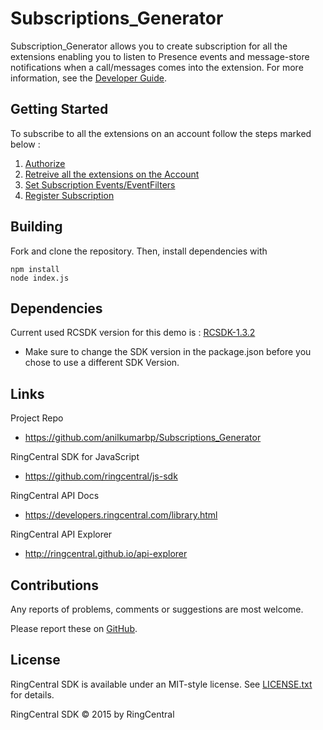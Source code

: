 
Subscriptions_Generator
=======================

Subscription_Generator allows you to create subscription for all the extensions enabling you to listen to Presence events and message-store notifications when a call/messages comes into the extension. For more information, see the 
[Developer Guide](https://developer.ringcentral.com/api-docs/latest/index.html#!#Notifications.html).

## Getting Started

To subscribe to all the extensions on an account follow the steps marked below :
1. [Authorize](http://ringcentral.github.io/api-explorer/#!/Authentication/oauth_token_post)
2. [Retreive all the extensions on the Account](http://ringcentral.github.io/api-explorer/#!/Account_and_Extension_Information/v1_0_account__accountId__extension_get)
3. [Set Subscription Events/EventFilters](http://ringcentral.github.io/api-explorer/#!/Notifications/v1_0_subscription_post)
4. [Register Subscription](http://ringcentral.github.io/api-explorer/#!/Notifications/v1_0_subscription_post)


## Building

Fork and clone the repository. Then, install dependencies with

```
npm install
node index.js
```

## Dependencies

Current used RCSDK version for this demo is :
[RCSDK-1.3.2](https://github.com/ringcentral/ringcentral-js/tree/1.3.2)
* Make sure to change the SDK version in the package.json before you chose to use a different SDK Version.


## Links

Project Repo

* https://github.com/anilkumarbp/Subscriptions_Generator

RingCentral SDK for JavaScript

* https://github.com/ringcentral/js-sdk

RingCentral API Docs

* https://developers.ringcentral.com/library.html

RingCentral API Explorer

* http://ringcentral.github.io/api-explorer

## Contributions

Any reports of problems, comments or suggestions are most welcome.

Please report these on [GitHub](https://github.com/anilkumarbp/Subscriptions_Generator).

## License

RingCentral SDK is available under an MIT-style license. See [LICENSE.txt](LICENSE.txt) for details.

RingCentral SDK &copy; 2015 by RingCentral
